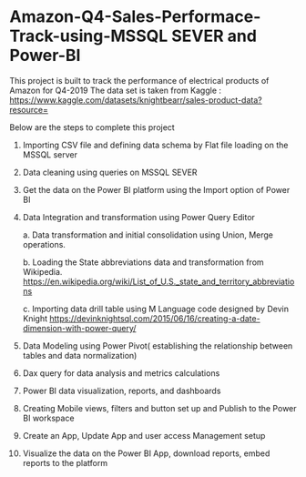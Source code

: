 # Amazon-Q4-Sales-Performace-Track-using-MSSQL SEVER and Power-BI

This project is built to track the performance of electrical products of Amazon for Q4-2019
The data set is taken from Kaggle :
https://www.kaggle.com/datasets/knightbearr/sales-product-data?resource=

Below are the steps to complete this project

1. Importing CSV file and defining data schema by Flat file loading on the MSSQL server
2. Data cleaning using queries on MSSQL SEVER
3. Get the data on the Power BI platform using the Import option of Power BI
4. Data Integration and transformation using Power Query Editor
    
    a. Data transformation and initial consolidation using Union, Merge operations.
   
    b. Loading the State abbreviations data and transformation from Wikipedia.
     https://en.wikipedia.org/wiki/List_of_U.S._state_and_territory_abbreviations
    
    c. Importing data drill table using M Language code designed by Devin Knight
     https://devinknightsql.com/2015/06/16/creating-a-date-dimension-with-power-query/
  
5. Data Modeling using Power Pivot( establishing the relationship between tables and data normalization)
6. Dax query for data analysis and metrics calculations
7. Power BI data visualization, reports, and dashboards
8. Creating Mobile views, filters and button set up and Publish to the Power BI workspace
9. Create an App, Update App and user access Management setup
10. Visualize the data on the Power BI App, download reports, embed reports to the platform

 
